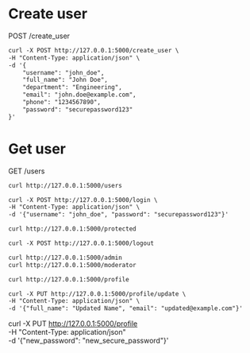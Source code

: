 # Create user
POST /create_user
```markdown
curl -X POST http://127.0.0.1:5000/create_user \
-H "Content-Type: application/json" \
-d '{
    "username": "john_doe",
    "full_name": "John Doe",
    "department": "Engineering",
    "email": "john.doe@example.com",
    "phone": "1234567890",
    "password": "securepassword123"
}'
```
# Get user
GET /users
```markdown
curl http://127.0.0.1:5000/users
```
```markdown
curl -X POST http://127.0.0.1:5000/login \
-H "Content-Type: application/json" \
-d '{"username": "john_doe", "password": "securepassword123"}'
```
```markdown
curl http://127.0.0.1:5000/protected
```

```markdown
curl -X POST http://127.0.0.1:5000/logout
```

```markdown
curl http://127.0.0.1:5000/admin
curl http://127.0.0.1:5000/moderator
```

```markdown
curl http://127.0.0.1:5000/profile
```

```markdown
curl -X PUT http://127.0.0.1:5000/profile/update \
-H "Content-Type: application/json" \
-d '{"full_name": "Updated Name", "email": "updated@example.com"}'
```

curl -X PUT http://127.0.0.1:5000/profile \
-H "Content-Type: application/json" \
-d '{"new_password": "new_secure_password"}'